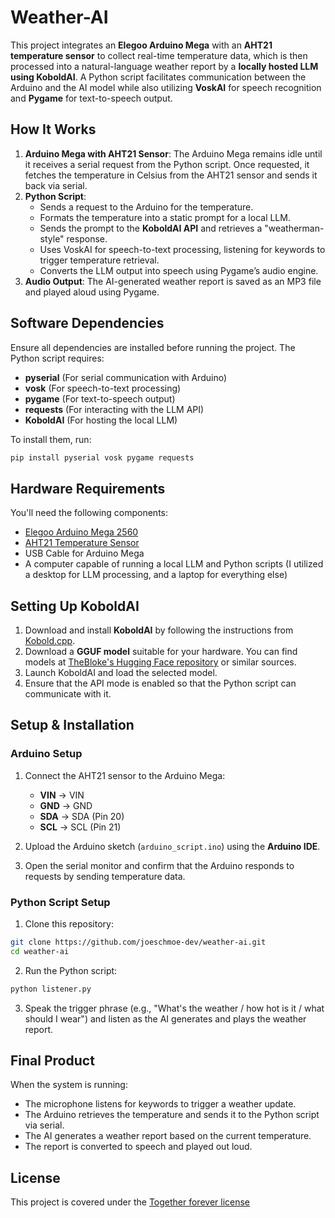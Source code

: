# Weather-AI

This project integrates an **Elegoo Arduino Mega** with an **AHT21 temperature sensor** to collect real-time temperature data, which is then processed into a natural-language weather report by a **locally hosted LLM using KoboldAI**. A Python script facilitates communication between the Arduino and the AI model while also utilizing **VoskAI** for speech recognition and **Pygame** for text-to-speech output.

## How It Works

1. **Arduino Mega with AHT21 Sensor**: The Arduino Mega remains idle until it receives a serial request from the Python script. Once requested, it fetches the temperature in Celsius from the AHT21 sensor and sends it back via serial.
2. **Python Script**:
   - Sends a request to the Arduino for the temperature.
   - Formats the temperature into a static prompt for a local LLM.
   - Sends the prompt to the **KoboldAI API** and retrieves a "weatherman-style" response.
   - Uses VoskAI for speech-to-text processing, listening for keywords to trigger temperature retrieval.
   - Converts the LLM output into speech using Pygame’s audio engine.
3. **Audio Output**: The AI-generated weather report is saved as an MP3 file and played aloud using Pygame.

## Software Dependencies

Ensure all dependencies are installed before running the project. The Python script requires:

- **pyserial** (For serial communication with Arduino)
- **vosk** (For speech-to-text processing)
- **pygame** (For text-to-speech output)
- **requests** (For interacting with the LLM API)
- **KoboldAI** (For hosting the local LLM)

To install them, run:

```bash
pip install pyserial vosk pygame requests
```

## Hardware Requirements

You'll need the following components:

- [Elegoo Arduino Mega 2560](https://www.elegoo.com/products/elegoo-mega-2560-r3)
- [AHT21 Temperature Sensor](https://www.adafruit.com/product/5180)
- USB Cable for Arduino Mega
- A computer capable of running a local LLM and Python scripts (I utilized a desktop for LLM processing, and a laptop for everything else)

## Setting Up KoboldAI

1. Download and install **KoboldAI** by following the instructions from [Kobold.cpp](https://github.com/LostRuins/koboldcpp).
2. Download a **GGUF model** suitable for your hardware. You can find models at [TheBloke's Hugging Face repository](https://huggingface.co/TheBloke) or similar sources.
3. Launch KoboldAI and load the selected model.
4. Ensure that the API mode is enabled so that the Python script can communicate with it.

## Setup & Installation

### Arduino Setup

1. Connect the AHT21 sensor to the Arduino Mega:

   - **VIN** → VIN
   - **GND** → GND
   - **SDA** → SDA (Pin 20)
   - **SCL** → SCL (Pin 21)

2. Upload the Arduino sketch (`arduino_script.ino`) using the **Arduino IDE**.

3. Open the serial monitor and confirm that the Arduino responds to requests by sending temperature data.

### Python Script Setup

1. Clone this repository:

```bash
git clone https://github.com/joeschmoe-dev/weather-ai.git
cd weather-ai
```

2. Run the Python script:

```bash
python listener.py
```

3. Speak the trigger phrase (e.g., "What's the weather / how hot is it / what should I wear") and listen as the AI generates and plays the weather report.

## Final Product

When the system is running:

- The microphone listens for keywords to trigger a weather update.
- The Arduino retrieves the temperature and sends it to the Python script via serial.
- The AI generates a weather report based on the current temperature.
- The report is converted to speech and played out loud.

## License

This project is covered under the [Together forever license](https://github.com/joeschmoe-dev/togetherforeverlicense)

